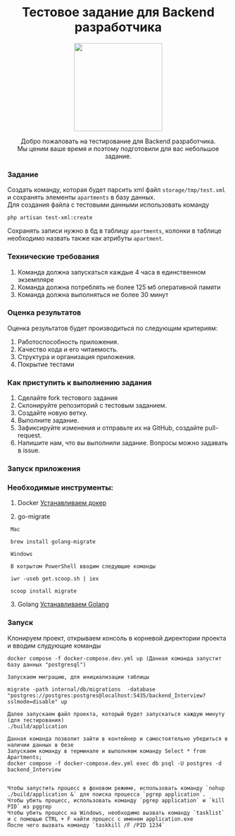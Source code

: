 <h1 align="center">Тестовое задание для Backend разработчика</h1>
<p align="center"><a href="https://eon.estate" target="_blank"><img src="https://eon.estate/static/images/logoAndName.svg" width="200"></a></p>
<p align="center">
Добро пожаловать на тестирование для Backend разработчика.<br>Мы ценим ваше время и поэтому подготовили для вас небольшое задание.
</p>

### Задание
Создать команду, которая будет парсить xml файл `storage/tmp/test.xml` и сохранять элементы `apartments` в базу данных. 
<br>
Для создания файла с тестовыми данными использовать команду

```shell
php artisan test-xml:create
```
Сохранять записи нужно в бд в таблицу `apartments`, колонки в таблице необходимо назвать также как атрибуты `apartment`.

### Технические требования
1) Команда должна запускаться каждые 4 часа в единственном экземпляре
2) Команда должна потреблять не более 125 мб оперативной памяти
3) Команда должна выполняться не более 30 минут

### Оценка результатов
Оценка результатов будет производиться по следующим критериям:
1) Работоспособность приложения.
2) Качество кода и его читаемость.
3) Структура и организация приложения.
4) Покрытие тестами 

### Как приступить к выполнению задания
1) Сделайте fork тестового задания
2) Склонируйте репозиторий с тестовым заданием.
3) Создайте новую ветку.
4) Выполните задание.
5) Зафиксируйте изменения и отправьте их на GitHub, создайте pull-request.
6) Напишите нам, что вы выполнили задание.
Вопросы можно задавать в issue. 

### Запуск приложения 

### Необходимые инструменты:
1) Docker
<a href="https://www.docker.com/products/docker-desktop/" target="_blank">Устанавливаем докер</a>

2) go-migrate
``` shell 
 Mac
 
 brew install golang-migrate
 
 Windows
 
 В котрытом PowerShell вводим следующие команды 
 
 iwr -useb get.scoop.sh | iex
 
 scoop install migrate
``` 

3) Golang 
<a href="https://go.dev/doc/install" target="_blank">Устанавливаем Golang</a>



### Запуск

Клонируем проект, открываем консоль в корневой директории проекта и вводим слудующие команды 
```shell
docker compose -f docker-compose.dev.yml up (Данная команда запустит базу данных "postgresql")

Запускаем миграцию, для инициализации таблицы 

migrate -path internal/db/migrations  -database "postgres://postgres:postgres@localhost:5435/backend_Interview?sslmode=disable" up

Далее запускаем файл проекта, который будет запускаться каждую минуту (для тестирования) 
./build/application 

Данная команда позволит зайти в контейнер и самостоятельно убедиться в наличии данных в безе
Запускаем команду в терминале и выполняем команду Select * from Apartments;
docker compose -f docker-compose.dev.yml exec db psql -U postgres -d backend_Interview 


Чтобы запустить процесс в фоновом режиме, использовать команду `nohup  ./build/application &` для поиска процесса `pgrep application`. 
Чтобы убить процесс, использовать команду `pgrep application` и `kill PID` из pggrep 
Чтобы убить процесс на Windows, необходимо вызвать команду `tasklist` и с помощью CTRL + F найти процесс с именем application.exe
После чего вызвать команду `taskkill /F /PID 1234`

``` 